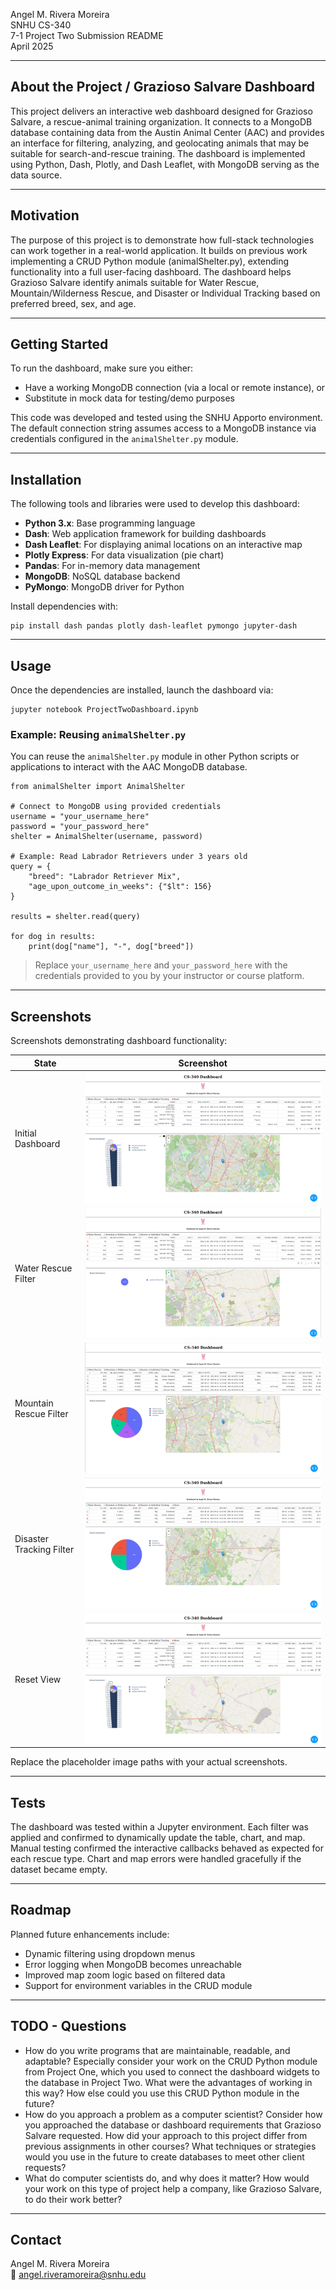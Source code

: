 Angel M. Rivera Moreira  
SNHU CS-340  
7-1 Project Two Submission README  
April 2025  

---

## About the Project / Grazioso Salvare Dashboard

This project delivers an interactive web dashboard designed for Grazioso Salvare, a rescue-animal training organization. It connects to a MongoDB database containing data from the Austin Animal Center (AAC) and provides an interface for filtering, analyzing, and geolocating animals that may be suitable for search-and-rescue training. The dashboard is implemented using Python, Dash, Plotly, and Dash Leaflet, with MongoDB serving as the data source.

---

## Motivation

The purpose of this project is to demonstrate how full-stack technologies can work together in a real-world application. It builds on previous work implementing a CRUD Python module (animalShelter.py), extending functionality into a full user-facing dashboard. The dashboard helps Grazioso Salvare identify animals suitable for Water Rescue, Mountain/Wilderness Rescue, and Disaster or Individual Tracking based on preferred breed, sex, and age.

---

## Getting Started

To run the dashboard, make sure you either:

- Have a working MongoDB connection (via a local or remote instance), or
- Substitute in mock data for testing/demo purposes

This code was developed and tested using the SNHU Apporto environment. The default connection string assumes access to a MongoDB instance via credentials configured in the `animalShelter.py` module.

---

## Installation

The following tools and libraries were used to develop this dashboard:

- **Python 3.x**: Base programming language
- **Dash**: Web application framework for building dashboards
- **Dash Leaflet**: For displaying animal locations on an interactive map
- **Plotly Express**: For data visualization (pie chart)
- **Pandas**: For in-memory data management
- **MongoDB**: NoSQL database backend
- **PyMongo**: MongoDB driver for Python

Install dependencies with:

    pip install dash pandas plotly dash-leaflet pymongo jupyter-dash

---

## Usage

Once the dependencies are installed, launch the dashboard via:

    jupyter notebook ProjectTwoDashboard.ipynb

### Example: Reusing `animalShelter.py`

You can reuse the `animalShelter.py` module in other Python scripts or applications to interact with the AAC MongoDB database.

    from animalShelter import AnimalShelter

    # Connect to MongoDB using provided credentials
    username = "your_username_here"
    password = "your_password_here"
    shelter = AnimalShelter(username, password)

    # Example: Read Labrador Retrievers under 3 years old
    query = {
        "breed": "Labrador Retriever Mix",
        "age_upon_outcome_in_weeks": {"$lt": 156}
    }

    results = shelter.read(query)

    for dog in results:
        print(dog["name"], "-", dog["breed"])

> Replace `your_username_here` and `your_password_here` with the credentials provided to you by your instructor or course platform.

---

## Screenshots

Screenshots demonstrating dashboard functionality:

| State | Screenshot |
|-------|------------|
| Initial Dashboard | ![Initial](assets/initial.png) |
| Water Rescue Filter | ![Water](assets/water.png) |
| Mountain Rescue Filter | ![Mountain](assets/mountain.png) |
| Disaster Tracking Filter | ![Disaster](assets/disaster.png) |
| Reset View | ![Reset](assets/reset.png) |

Replace the placeholder image paths with your actual screenshots.

---

## Tests

The dashboard was tested within a Jupyter environment. Each filter was applied and confirmed to dynamically update the table, chart, and map. Manual testing confirmed the interactive callbacks behaved as expected for each rescue type. Chart and map errors were handled gracefully if the dataset became empty.

---

## Roadmap

Planned future enhancements include:

- Dynamic filtering using dropdown menus
- Error logging when MongoDB becomes unreachable
- Improved map zoom logic based on filtered data
- Support for environment variables in the CRUD module

---

## TODO - Questions 

- How do you write programs that are maintainable, readable, and adaptable? Especially consider your work on the CRUD Python module from Project One, which you used to connect the dashboard widgets to the database in Project Two. What were the advantages of working in this way? How else could you use this CRUD Python module in the future?
- How do you approach a problem as a computer scientist? Consider how you approached the database or dashboard requirements that Grazioso Salvare requested. How did your approach to this project differ from previous assignments in other courses? What techniques or strategies would you use in the future to create databases to meet other client requests?
- What do computer scientists do, and why does it matter? How would your work on this type of project help a company, like Grazioso Salvare, to do their work better?

---

## Contact

Angel M. Rivera Moreira  
📧 angel.riveramoreira@snhu.edu

